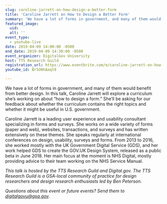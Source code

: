 ```yaml
---
slug: caroline-jarrett-on-how-design-a-better-form
title: 'Caroline Jarrett on How to Design a Better Form'
summary: 'We have a lot of forms in government, and many of them would benefit from better design&#46; In this talk, Caroline Jarrett will explore a curriculum she’s working on about “how to design a form&#46;” '
featured_image: 
  uid: 
  alt: ''
event_type: 
  - youtube-live
date: 2019-04-09 14:00:00 -0500
end_date: 2019-04-09 14:30:00 -0500
event_organizer: DigitalGov University
host: TTS Research Guild
registration_url: https://www.eventbrite.com/e/caroline-jarrett-on-how-to-design-a-better-form-registration-58448034645
youtube_id: Br5O0hAaqt8

---
```


We have a lot of forms in government, and many of them would benefit from better design. In this talk, Caroline Jarrett will explore a curriculum she’s working on about “how to design a form.” She’ll be asking for our feedback about whether the curriculum contains the right topics and whether it might be useful in U.S. government.

Caroline Jarrett is a leading user experience and usability consultant specializing in forms and surveys. She works on a wide variety of forms (paper and web), websites, transactions, and surveys and has written extensively on these themes. She speaks regularly at international conferences on design, usability, surveys and forms. From 2013 to 2016, she worked mostly with the UK Government Digital Service (GDS), and her work helped GDS to create the GOV.UK Design System, released as a public beta in June 2018. Her main focus at the moment is NHS Digital, mostly providing advice to their team working on the NHS Service Manual.

*This talk is hosted by the TTS Research Guild and Digital.gov. The TTS Research Guild is a GSA-local community of practice for design researchers and design research enthusiasts led by Ben Peterson.*

*Questions about this event or future events? Send them to digitalgovu@gsa.gov.* 
